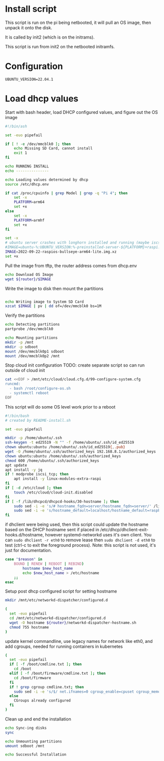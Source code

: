 # Install script

This script is run on the pi being netbooted, it will pull an OS image, then unpack it onto the disk.

It is called by init2 (which is on the initrams).

This script is run from init2 on the netbooted initramfs.


# Configuration

```env
UBUNTU_VERSION=22.04.1
```

# Load dhcp values

Start with bash header, load DHCP configured values, and figure out the OS image
```r-create-file:install.sh
#!/bin/ash

set -euo pipefail

if [ ! -e /dev/mmcblk0 ]; then
	echo Missing SD Card, cannot install
	exit 1
fi

echo RUNNING INSTALL
echo ---------------

echo Loading values determined by dhcp
source /etc/dhcp.env

if cat /proc/cpuinfo | grep Model | grep -q "Pi 4"; then
	set -x
	PLATFORM=arm64
	set +x
else
	set -x
	PLATFORM=armhf
	set +x
fi

set -x
# ubuntu server crashes with longhorn installed and running (maybe iscsid)
#IMAGE=ubuntu-%:UBUNTU_VERSION:%-preinstalled-server-${PLATFORM}+raspi.img.xz
IMAGE=2022-09-22-raspios-bullseye-arm64-lite.img.xz
set +x

```

Pull the image from tftp, the router address comes from dhcp.env
```append-file:install.sh
echo Download OS Image
wget ${router}/$IMAGE
```

Write the image to disk then mount the partitions
```append-file:install.sh

echo Writing image to System SD Card
xzcat $IMAGE | pv | dd of=/dev/mmcblk0 bs=1M
```

Verify the partitions
```append-file:install.sh
echo Detecting partitions
partprobe /dev/mmcblk0

echo Mounting partitions
mkdir -p /mnt
mkdir -p sdboot
mount /dev/mmcblk0p1 sdboot
mount /dev/mmcblk0p2 /mnt
```

Stop cloud init configuration
TODO: create separate script so can run outside of cloud init
```append-file:install.sh
cat <<EOF > /mnt/etc/cloud/cloud.cfg.d/99-configure-system.cfg
runcmd:
  - bash /root/configure-os.sh
  - systemctl reboot
EOF
```

This script will do some OS level work prior to a reboot
```append-file:configure-os.sh
#!/bin/bash
# created by README-install.sh

set -euo pipefail

mkdir -p /home/ubuntu/.ssh
ssh-keygen -t ed25519 -N "" -f /home/ubuntu/.ssh/id_ed25519
chown ubuntu:ubuntu /home/ubuntu/.ssh/id_ed25519{,.pub}
wget -O /home/ubuntu/.ssh/authorized_keys 192.168.8.1/authorized_keys
chown ubuntu:ubuntu /home/ubuntu/.ssh/authorized_keys
chmod 600 /home/ubuntu/.ssh/authorized_keys
apt update
apt install -y jq
if ! modprobe iscsi_tcp; then
    apt install -y linux-modules-extra-raspi
fi
if [ -d /etc/cloud ]; then
    touch /etc/cloud/cloud-init.disabled
fi
if [ -f /lib/dhcpcd/dhcpcd-hooks/30-hostname ]; then
    sudo sed -i -e 's/# hostname_fqdn=server/hostname_fqdn=server/' /lib/dhcpcd/dhcpcd-hooks/30-hostname
    sudo sed -i -e 's/hostname_default=localhost/hostname_default=raspberrypi/' /lib/dhcpcd/dhcpcd-hooks/30-hostname
fi
```

if dhclient were being used, then this script could update the hostname based on the DHCP hostname sent if placed in /etc/dhcp/dhclient-exit-hooks.d/hostname, however systemd-networkd uses it's own client.  You can `sudo dhclient -r eth0` to remove lease then `sudo dhclient -d eth0` to test (ctrl-c to exit the foreground process).
Note: this script is not used, it's just for documentation.
```append-file:dhclient-hostname.sh
case "$reason" in
    BOUND | RENEW | REBOOT | REBIND)
        hostname $new_host_name
        echo $new_host_name > /etc/hostname
    ;;
esac
```

Setup post dhcp configured script for setting hostname
```append-file:install.sh
mkdir /mnt/etc/networkd-dispatcher/configured.d

(
  set -euo pipefail
  cd /mnt/etc/networkd-dispatcher/configured.d
  wget -O hostname ${router}/networkd-dispatcher-hostname.sh
  chmod 755 hostname
)

```

update kernel commandline, use legacy names for network like eth0, and add cgroups, needed for running containers in kubernetes
```append-file:configure-os.sh
(
  set -euo pipefail
  if [ -f /boot/cmdline.txt ]; then
    cd /boot
  elif [ -f /boot/firmware/cmdline.txt ]; then
    cd /boot/firmware
  fi
  if ! grep cgroup cmdline.txt; then
	sudo sed -i -e 's/$/ net.ifnames=0 cgroup_enable=cpuset cgroup_memory=1 cgroup_enable=memory/' cmdline.txt
  else
	CGroups already configured
  fi
)
```

Clean up and end the installation
```append-file:install.sh
echo Sync-ing disks
sync

echo Unmounting partitions
umount sdboot /mnt

echo Successful Installation
```
